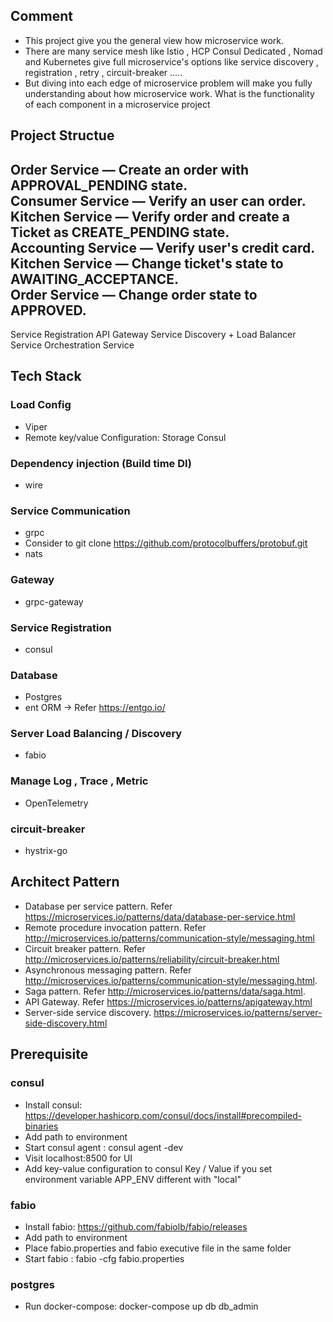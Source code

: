 ## Comment
- This project give you the general view how microservice work.
- There are many service mesh like Istio , HCP Consul Dedicated , Nomad and Kubernetes give full microservice's options like service discovery , registration , retry , circuit-breaker .....
- But diving into each edge of microservice problem will make you fully understanding about how microservice work. What is the functionality of each component in a microservice project

## Project Structue
Order Service — Create an order with APPROVAL_PENDING state. \
Consumer Service — Verify an user can order. \
Kitchen Service — Verify order and create a Ticket as CREATE_PENDING state.\
Accounting Service — Verify user's credit card.\
Kitchen Service — Change ticket's state to AWAITING_ACCEPTANCE.\
Order Service — Change order state to APPROVED.
------------------
Service Registration
API Gateway Service 
Discovery + Load Balancer Service
Orchestration Service

## Tech Stack
### Load Config
  + Viper
  + Remote key/value Configuration:  Storage Consul
### Dependency injection (Build time DI)
  + wire
### Service Communication
  + grpc 
  + Consider to git clone https://github.com/protocolbuffers/protobuf.git
  + nats
### Gateway
  + grpc-gateway
### Service Registration
  + consul
### Database
  + Postgres
  + ent ORM -> Refer https://entgo.io/
### Server Load Balancing / Discovery
  + fabio
### Manage Log , Trace , Metric
  + OpenTelemetry
### circuit-breaker
  + hystrix-go

## Architect Pattern
- Database per service pattern. Refer https://microservices.io/patterns/data/database-per-service.html
- Remote procedure invocation pattern. Refer http://microservices.io/patterns/communication-style/messaging.html
- Circuit breaker pattern. Refer http://microservices.io/patterns/reliability/circuit-breaker.html
- Asynchronous messaging pattern. Refer http://microservices.io/patterns/communication-style/messaging.html.
- Saga pattern. Refer http://microservices.io/patterns/data/saga.html.
- API Gateway. Refer https://microservices.io/patterns/apigateway.html
- Server-side service discovery. https://microservices.io/patterns/server-side-discovery.html

## Prerequisite
### consul
   + Install consul: https://developer.hashicorp.com/consul/docs/install#precompiled-binaries
   + Add path to environment
   + Start consul agent : consul agent -dev
   + Visit localhost:8500 for UI
   + Add key-value configuration to consul Key / Value if you set environment variable APP_ENV different with "local"
### fabio
   + Install fabio: https://github.com/fabiolb/fabio/releases
   + Add path to environment
   + Place fabio.properties and fabio executive file in the same folder
   + Start fabio : fabio -cfg fabio.properties
### postgres
   + Run docker-compose: docker-compose up db db_admin
